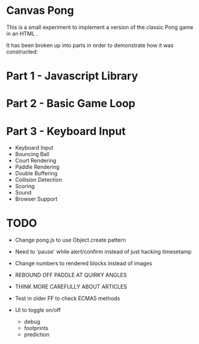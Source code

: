 Canvas Pong
===========

This is a small experiment to implement a version of the classic Pong game in an HTML <canvas>.

It has been broken up into parts in order to demonstrate how it was constructed:

Part 1 - Javascript Library
===========================

Part 2 - Basic Game Loop
========================

Part 3 - Keyboard Input
=======================

 * Keyboard Input
 * Bouncing Ball
 * Court Rendering
 * Paddle Rendering
 * Double Buffering
 * Collision Detection
 * Scoring
 * Sound
 * Browser Support


TODO
====
 * Change pong.js to use Object.create pattern
 * Need to 'pause' while alert/confirm instead of just hacking timesetamp
 * Change numbers to rendered blocks instead of images
 * REBOUND OFF PADDLE AT QUIRKY ANGLES

 * THINK MORE CAREFULLY ABOUT ARTICLES

 * Test in older FF to check ECMA5 methods
 * UI to toggle on/off
    - debug
    - footprints
    - prediction

